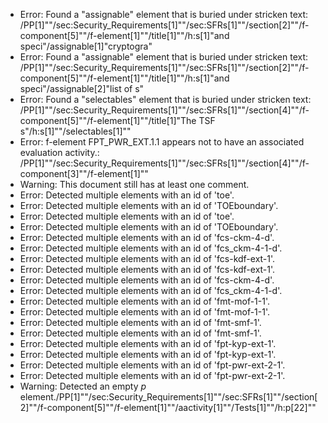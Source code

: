 * Error: Found a "assignable" element that is buried under stricken text:
        /PP[1]""/sec:Security_Requirements[1]""/sec:SFRs[1]""/section[2]""/f-component[5]""/f-element[1]""/title[1]""/h:s[1]"and speci"/assignable[1]"cryptogra"
* Error: Found a "assignable" element that is buried under stricken text:
        /PP[1]""/sec:Security_Requirements[1]""/sec:SFRs[1]""/section[2]""/f-component[5]""/f-element[1]""/title[1]""/h:s[1]"and speci"/assignable[2]"list of s"
* Error: Found a "selectables" element that is buried under stricken text:
        /PP[1]""/sec:Security_Requirements[1]""/sec:SFRs[1]""/section[4]""/f-component[5]""/f-element[1]""/title[1]"The TSF s"/h:s[1]""/selectables[1]""
* Error: f-element FPT_PWR_EXT.1.1  appears not to have an associated evaluation activity.:
        /PP[1]""/sec:Security_Requirements[1]""/sec:SFRs[1]""/section[4]""/f-component[3]""/f-element[1]""
* Warning: This document still has at least one comment.
* Error: Detected multiple elements with an id of 'toe'.
* Error: Detected multiple elements with an id of 'TOEboundary'.
* Error: Detected multiple elements with an id of 'toe'.
* Error: Detected multiple elements with an id of 'TOEboundary'.
* Error: Detected multiple elements with an id of 'fcs-ckm-4-d'.
* Error: Detected multiple elements with an id of 'fcs_ckm-4-1-d'.
* Error: Detected multiple elements with an id of 'fcs-kdf-ext-1'.
* Error: Detected multiple elements with an id of 'fcs-kdf-ext-1'.
* Error: Detected multiple elements with an id of 'fcs-ckm-4-d'.
* Error: Detected multiple elements with an id of 'fcs_ckm-4-1-d'.
* Error: Detected multiple elements with an id of 'fmt-mof-1-1'.
* Error: Detected multiple elements with an id of 'fmt-mof-1-1'.
* Error: Detected multiple elements with an id of 'fmt-smf-1'.
* Error: Detected multiple elements with an id of 'fmt-smf-1'.
* Error: Detected multiple elements with an id of 'fpt-kyp-ext-1'.
* Error: Detected multiple elements with an id of 'fpt-kyp-ext-1'.
* Error: Detected multiple elements with an id of 'fpt-pwr-ext-2-1'.
* Error: Detected multiple elements with an id of 'fpt-pwr-ext-2-1'.
* Warning: Detected an empty _p_ element./PP[1]""/sec:Security_Requirements[1]""/sec:SFRs[1]""/section[2]""/f-component[5]""/f-element[1]""/aactivity[1]""/Tests[1]""/h:p[22]""
